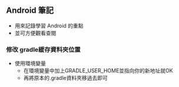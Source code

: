 ## Android 筆記
- 用來記錄學習 Android 的重點
- 並可方便觀看查閱

### 修改 gradle緩存資料夾位置
- 使用環境變量
  - 在環境變量中加上GRADLE_USER_HOME並指向你的新地址就OK
  - 再將原本的.gradle資料夾移過去即可

